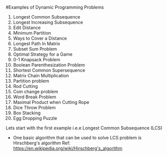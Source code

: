 #Examples of Dynamic Programming Problems

1. Longest Common Subsequence
2. Longest Increasing Subsequence
3. Edit Distance
4. Minimum Partition
5. Ways to Cover a Distance
6. Longest Path In Matrix
7. Subset Sum Problem
8. Optimal Strategy for a Game
9. 0-1 Knapsack Problem
10. Boolean Parenthesization Problem
11. Shortest Common Supersequence
12. Matrix Chain Multiplication
13. Partition problem
14. Rod Cutting
15. Coin change problem
16. Word Break Problem
17. Maximal Product when Cutting Rope
18. Dice Throw Problem
19. Box Stacking
20. Egg Dropping Puzzle


Lets start with the first example i.e.e Longest Common Subsequence (LCS)

- One basic algorithm that can be used to solve LCS problem is Hirschberg's algorithm
    Ref: https://en.wikipedia.org/wiki/Hirschberg's_algorithm
